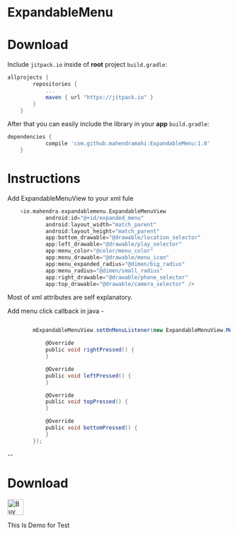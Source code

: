 # ExpandableMenu

# Download

Include `jitpack.io` inside of **root** project `build.gradle`:

```groovy
allprojects {
		repositories {
			...
			maven { url "https://jitpack.io" }
		}
	}
```

After that you can easily include the library in your **app** `build.gradle`:

```groovy
dependencies {
	        compile 'com.github.mahendramahi:ExpandableMenu:1.0'
	}
```

# Instructions

Add ExpandableMenuView to your xml fule

```groovy
    <io.mahendra.expandablemenu.ExpandableMenuView
            android:id="@+id/expanded_menu"
            android:layout_width="match_parent"
            android:layout_height="match_parent"
            app:bottom_drawable="@drawable/location_selector"
            app:left_drawable="@drawable/play_selector"
            app:menu_color="@color/menu_color"
            app:menu_drawable="@drawable/menu_icon"
            app:menu_expanded_radius="@dimen/big_radius"
            app:menu_radius="@dimen/small_radius"
            app:right_drawable="@drawable/phone_selector"
            app:top_drawable="@drawable/camera_selector" />
```
Most of xml attributes are self explanatory.  


Add menu click callback in java -

```groovy

        mExpandableMenuView.setOnMenuListener(new ExpandableMenuView.MenuListener() {

            @Override
            public void rightPressed() {
            }

            @Override
            public void leftPressed() {
            }

            @Override
            public void topPressed() {
            }

            @Override
            public void bottomPressed() {
            }
        });
```

--



# Download

<a href='https://ko-fi.com/A67613FQ' target='_blank'><img height='36' style='border:0px;height:36px;' src='https://az743702.vo.msecnd.net/cdn/kofi2.png?v=0' border='0' alt='Buy Me a Coffee at ko-fi.com' /></a>


This Is Demo for Test
